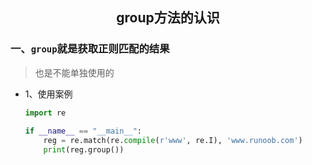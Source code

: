 ## <center>group方法的认识</center>

### 一、`group`就是获取正则匹配的结果
  > 也是不能单独使用的

* 1、使用案例

  ```py
  import re
      
  if __name__ == "__main__":
      reg = re.match(re.compile(r'www', re.I), 'www.runoob.com')
      print(reg.group())

  ```
